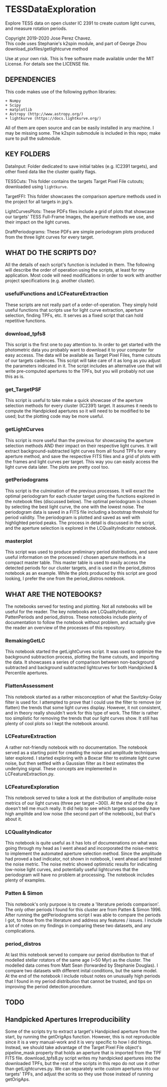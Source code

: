# TESSDataExploration
Explore TESS data on open cluster IC 2391 to create custom light curves, and measure rotation periods.

Copyright 2019-2020 Jose Perez Chavez.   
This code uses Stephanie's k2spin module, and part of George Zhou download_pixfiles/getlightcurve method

Use at your own risk. This is free software made available under the MIT License. For details see the LICENSE file.

DEPENDENCIES
------------

This code makes use of the following python libraries:
    
    + Numpy
    + Scipy
    + matplotlib
    + Astropy (http://www.astropy.org/)
    + lightkurve (https://docs.lightkurve.org/)

All of them are open source and can be easily installed in any machine. I may be missing some.
The k2spin submodule is included in this repo; make sure to pull the submodule.

KEY FOLDERS
---------------------------
DataInput: Folder dedicated to save initial tables (e.g. IC2391 targets), and other fixed data like the cluster quality flags.

TESSCuts: This folder contains the targets Target Pixel File cutouts; downloaded using `lightkurve`.

TargetFFI: This folder showcases the comparison aperture methods used in the project for all targets in jpg's.

LightCurvesPlots: These PDFs files include a grid of plots that showcase our targets' TESS Full-Frame Images, the 
aperture methods we use, and their impact on the light curves.

DraftPeriodograms: These PDFs are simple periodogram plots produced from the three light curves for every target.


WHAT DO THE SCRIPTS DO?
---------------------------

All the details of each script's function is included in them. The following will describe the order of operation using the scripts, at least for my application. Most code will need modifications in order to work with another project specifications (e.g. another cluster).

### usefulFunctions and LCFeatureExtraction
These scripts are not really part of a order-of-operation. They simply hold useful functions that scripts use for light curve
extraction, aperture selection, finding TPFs, etc. It serves as a fixed script that can hold repetitive functions.

### download_tpfs8
This script is the first one to pay attention to. In order to get started with the photometric data you probably want to download it to your computer for easy accesss. 
The data will be available as Target Pixel Files, frame cutouts of our targets cadences.
This script will take care of it as long as you adjust the parameters indicated in it.
The script includes an alternative use that will write pre-computed apertures to the TPFs, but you will probably not use this as is.

### get_TargetPSF
This script is useful to take make a quick showcase of the aperture selection methods for every cluster (IC2391) target. 
It assumes it needs to compute the Handpicked apertures so it will need to be modified to be used; but the plotting code may be more useful.

### getLightCurves
This script is more useful than the previous for showcasing the aperture selection methods AND their impact on their respective light curves.
It will extract background-subtracted light curves from all found TPFs for every aperture method, 
and save the respective FITS files and a grid of plots with the frames and light curves per target.
This way you can easily access the light curve data later. The plots are pretty cool too.

### getPeriodograms
This script is the culmination of the previous processes. It will exract the optimal periodogram for each cluster target using the functions explored in the notebook files (discussed below). The optimal periodogram is chosen by selecting the best light curve, the one with the lowest noise. The periodogram data is saved in a FITS file including a bootstrap threshold for period validity. The periodogram is plotted and saved as well with highlighted period peaks.
The process in detail is discussed in the script, and the aperture selection is explored in the LCQualityIndicator notebook.

### masterplot
This script was used to produce preliminary period distributions, and save useful information on the processed / chosen aperture methods in a compact master table. 
This master table is used to easily access the detected periods for our cluster targets, and is used in the period_distros notebook as an example. 
While the plots produced by this script are good looking, I prefer the one from the period_distros notebook.



WHAT ARE THE NOTEBOOKS?
---------------------------

The notebooks served for testing and plotting. Not all notebooks will be useful for the reader. The key notebooks are LCQualityIndicator, PattenPeriods and period_distros. These noteoboks include plenty of documentation to follow the notebook without problem, and actually give the reader an overview of the processes of this repository.

### RemakingGetLC
This notebook started the getLightCurves script. 
It was used to optimize the background subtraction process, plotting the frame cutouts, and importing the data. 
It showcases a series of comparison between non-background subtracted and background subtracted lightcurves for both Handpicked & Percentile apertures.

### FlattenAssessment
This notebook started as a rather misconception of what the Savitzky-Golay filter is used for. I attempted to prove that I could use the filter to remove (or flatten) the trends that some light curves display. 
However, it not consistent, and in theory really shouldn't work for this type of work. 
The filter is rather too simplistic for removing the trends that our light curves show. It still has plenty of cool plots so I kept the notebook around.

### LCFeatureExtraction
A rather not-friendly notebook with no documentation. The notebook served as a starting point for creating the noise and amplitude techniques later explored. I started exploring with a Boxcar filter to estimate light curve noise, but then settled with a Gaussian filter as it best estimates the underlying signal. These concepts are implemented in LCFeatureExtraction.py.

### LCFeatureExploration
This notebook served to take a look at the distribution of amplitude-noise metrics of our light curves (three per target ~300). At the end of the day it doesn't tell me much really. It did help to see which targets suposedly have high amplitde and low noise (the second part of the notebook), but that's about it.

### LCQualityIndicator
This notebook is quite useful as it has lots of documenations on what was going through my head as I went ahead and incorporated the noise-metric to implement the automated aperture selection method. 
Since the amplitude had proved a bad indicator, not shown in notebook, I went ahead and tested the noise metric. 
The noise metric showed optimistic results for indicating low-noise light curves, and potentially useful lightcurves that the periodogram will have no problem at processing.
The notebook includes plenty of examples.

### Patten & Simon
This notebook's only purpose is to create a 'literature periods comparison'. The only other periods I found for this cluster are from Patten & Simon 1996. After running the getPeriodograms script I was able to compare the periods I got, to those from the literature and address any features / issues. I include a lot of notes on my findings in comparing these two datasets, and any complications.

### period_distros
At last this notebook served to compare our period distribution to that of modelled stellar rotators of the same age (~50 Myr) as the cluster. The modelled data comes from Matt Sean (forwarded by Stephanie Douglas). I compare two datasets with different inital conditions, but the same model. At the end of the notebook I include robust notes on unusually high periods that I found in my period distribution that cannot be trusted, and tips on improving the period detection procedure.
  

TODO
---------------------------

## Handpicked Apertures Irreproducibility
Some of the scripts try to extract a target's Handpicked aperture from the start, by running the getOrigAps function. However, this is not reproducible since it is a very manual-work and it is very specific to how I did things. Instead, we should take advantage of the Target Pixel File object's pipeline_mask property that holds an aperture that is imported from the TPF FITS file. download_tpfs8.py script writes my handpicked apertures into the downloaded TPFs, but the rest of the scripts in this repo do not use it other than getLightcurves.py. We can separately write custom apertures into our targets' TPFs, and adjust the scrits so they use those instead of running getOrigAps. 
